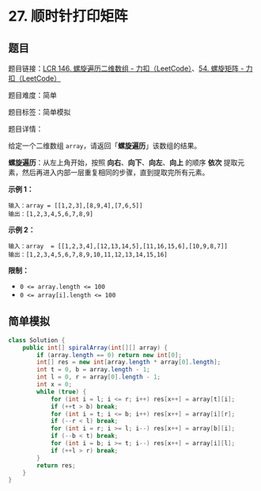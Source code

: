 # 27. 顺时针打印矩阵

## 题目

题目链接：[LCR 146. 螺旋遍历二维数组 - 力扣（LeetCode）](https://leetcode.cn/problems/shun-shi-zhen-da-yin-ju-zhen-lcof/description/)、[54. 螺旋矩阵 - 力扣（LeetCode）](https://leetcode.cn/problems/spiral-matrix/description/)

题目难度：简单

题目标签：简单模拟

题目详情：

给定一个二维数组 `array`，请返回「**螺旋遍历**」该数组的结果。

**螺旋遍历**：从左上角开始，按照 **向右**、**向下**、**向左**、**向上** 的顺序 **依次** 提取元素，然后再进入内部一层重复相同的步骤，直到提取完所有元素。

**示例 1：**

```
输入：array = [[1,2,3],[8,9,4],[7,6,5]]
输出：[1,2,3,4,5,6,7,8,9]
```

**示例 2：**

```
输入：array  = [[1,2,3,4],[12,13,14,5],[11,16,15,6],[10,9,8,7]]
输出：[1,2,3,4,5,6,7,8,9,10,11,12,13,14,15,16]
```

**限制：**

- `0 <= array.length <= 100`
- `0 <= array[i].length <= 100`



## 简单模拟

``` java
class Solution {
    public int[] spiralArray(int[][] array) {
        if (array.length == 0) return new int[0];
        int[] res = new int[array.length * array[0].length];
        int t = 0, b = array.length - 1;
        int l = 0, r = array[0].length - 1;
        int x = 0;
        while (true) {
            for (int i = l; i <= r; i++) res[x++] = array[t][i];
            if (++t > b) break;
            for (int i = t; i <= b; i++) res[x++] = array[i][r];
            if (--r < l) break;
            for (int i = r; i >= l; i--) res[x++] = array[b][i];
            if (--b < t) break;
            for (int i = b; i >= t; i--) res[x++] = array[i][l];
            if (++l > r) break;
        }
        return res;
    }
}
```